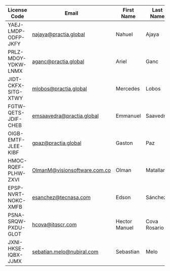 | License Code        | Email                        | First Name    | Last Name    | Azure Pass         | Key Lab          |
|---------------------|------------------------------|---------------|--------------|--------------------|------------------|
| YAEJ-LMDP-ODFP-JKFY | najaya@practia.global        | Nahuel        | Ajaya        | Q24719GB18J8KITXDG | 205C1A5F17F04CDD |
| PRLZ-MDOY-YDKW-LNMX | aganc@practia.global         | Ariel         | Ganc         | QBE3F2J2HTOY4HMXSW | 38EB05409F6843AA |
| JIDT-CKFX-SITG-XTWY | mlobos@practia.global        | Mercedes      | Lobos        | QPKO36OM5JSU7HS2DO | 4B322822A55C41EA |
| FGTW-QETS-JDIF-CHEB | emsaavedra@practia.global    | Emmanuel      | Saavedra     | QHB2I9OB27RM8RZNOE | B9311458B6234FA5 |
| OIGB-EMTF-JLEE-KIBF | gpaz@practia.global          | Gaston        | Paz          | QK64NQT80NHYR2V59L | BEFD179F88C941A6 |
| HMOC-RQEF-PLHW-ZXVI | OlmanM@visionsoftware.com.co | Olman         | Matallana    | Q0DBHOC9QMDDJKJ9OJ | FC6E1EE07F1944EE |
| EPSP-NVRT-NOKC-XMFB | esanchez@tecnasa.com         | Edson         | Sánchez      | QCMM6DBISFXDHJQD0Y | FCA63351A7EE4E8C |
| PSNA-SRQW-PXDU-GLOT | hcova@itqscr.com             | Hector Manuel | Cova Rosario | QH6LELY40H55SJYXWI | 26F15A3B15D74AF3 |
| JXNI-HKSE-IQBX-JJMX | sebatian.melo@nubiral.com    | Sebastian     | Melo         | QCFVGL25BBOJDPLKZ8 | EFD71FD5B08C4E35 |
